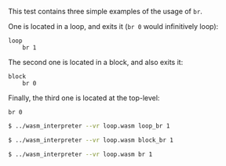 This test contains three simple examples of the usage of `br`.

One is located in a loop, and exits it (`br 0` would infinitively loop):
```wasm
loop
	br 1
```
The second one is located in a block, and also exits it:
```wasm
block
	br 0
```
Finally, the third one is located at the top-level:
```wasm
br 0
```

```sh
$ ../wasm_interpreter --vr loop.wasm loop_br 1

$ ../wasm_interpreter --vr loop.wasm block_br 1

$ ../wasm_interpreter --vr loop.wasm br 1

```
